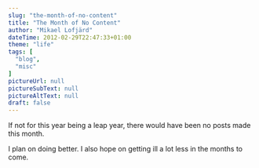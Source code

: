 ```yaml
---
slug: "the-month-of-no-content"
title: "The Month of No Content"
author: "Mikael Lofjärd"
dateTime: 2012-02-29T22:47:33+01:00
theme: "life"
tags: [
  "blog",
  "misc"
]
pictureUrl: null
pictureSubText: null
pictureAltText: null
draft: false
---
```

If not for this year being a leap year, there would have been no posts made this month. 

I plan on doing better. I also hope on getting ill a lot less in the months to come.
